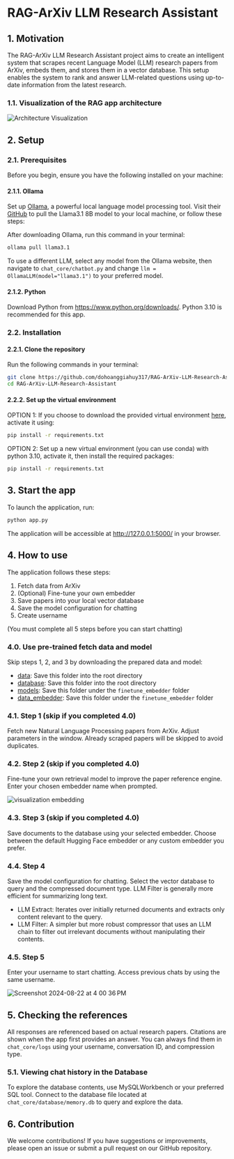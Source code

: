 # RAG-ArXiv LLM Research Assistant

## 1. Motivation
The RAG-ArXiv LLM Research Assistant project aims to create an intelligent system that scrapes recent Language Model (LLM) research papers from ArXiv, embeds them, and stores them in a vector database. This setup enables the system to rank and answer LLM-related questions using up-to-date information from the latest research.

### 1.1. Visualization of the RAG app architecture
![Architecture Visualization](https://github.com/user-attachments/assets/9b256c6e-789a-44bc-a585-f6859fc00b41)

## 2. Setup

### 2.1. Prerequisites

Before you begin, ensure you have the following installed on your machine:

#### 2.1.1. Ollama

Set up [Ollama](https://ollama.com/download), a powerful local language model processing tool. Visit their [GitHub](https://github.com/ollama/ollama) to pull the Llama3.1 8B model to your local machine, or follow these steps:

After downloading Ollama, run this command in your terminal:

```bash
ollama pull llama3.1
```

To use a different LLM, select any model from the Ollama website, then navigate to `chat_core/chatbot.py` and change `llm = OllamaLLM(model="llama3.1")` to your preferred model.

#### 2.1.2. Python

Download Python from https://www.python.org/downloads/. Python 3.10 is recommended for this app.

### 2.2. Installation

#### 2.2.1. Clone the repository

Run the following commands in your terminal:

```bash
git clone https://github.com/dohoanggiahuy317/RAG-ArXiv-LLM-Research-Assistant-Proj.git
cd RAG-ArXiv-LLM-Research-Assistant
```

#### 2.2.2. Set up the virtual environment

OPTION 1: If you choose to download the provided virtual environment [here](https://drive.google.com/drive/folders/14d0XrAmrnC_ruaK02Q0ZzScz7QBgKYu1?usp=drive_link), activate it using:

```bash
pip install -r requirements.txt
```

OPTION 2: Set up a new virtual environment (you can use conda) with python 3.10, activate it, then install the required packages:

```bash
pip install -r requirements.txt
```

## 3. Start the app

To launch the application, run:

```bash
python app.py
```

The application will be accessible at http://127.0.0.1:5000/ in your browser.

## 4. How to use

The application follows these steps:
1. Fetch data from ArXiv
2. (Optional) Fine-tune your own embedder
3. Save papers into your local vector database
4. Save the model configuration for chatting
5. Create username

(You must complete all 5 steps before you can start chatting)

### 4.0. Use pre-trained fetch data and model

Skip steps 1, 2, and 3 by downloading the prepared data and model:

- [data](https://drive.google.com/drive/folders/1ytHke_rIvmSnK9Imw0zbvqeC5-SI3uvS?usp=drive_link): Save this folder into the root directory
- [database](https://drive.google.com/drive/folders/1iGoU99kDmiNDZmu98jYO0zrykyMtYxa_?usp=drive_link): Save this folder into the root directory
- [models](https://drive.google.com/drive/folders/1Zs3iMfS4rkteMVOW95Vy3Iwy2syTbe-D?usp=drive_link): Save this folder under the `finetune_embedder` folder
- [data_embedder](https://drive.google.com/drive/folders/1NnhybR2tt8nw_G3_MqgBwViI0My1YpZh?usp=drive_link): Save this folder under the `finetune_embedder` folder

### 4.1. Step 1 (skip if you completed 4.0)

Fetch new Natural Language Processing papers from ArXiv. Adjust parameters in the window. Already scraped papers will be skipped to avoid duplicates.

### 4.2. Step 2 (skip if you completed 4.0)

Fine-tune your own retrieval model to improve the paper reference engine. Enter your chosen embedder name when prompted.

![visualization embedding](https://github.com/user-attachments/assets/9676b67f-c6ee-4826-acde-e72ef17f6253)

### 4.3. Step 3 (skip if you completed 4.0)

Save documents to the database using your selected embedder. Choose between the default Hugging Face embedder or any custom embedder you prefer.

### 4.4. Step 4

Save the model configuration for chatting. Select the vector database to query and the compressed document type. LLM Filter is generally more efficient for summarizing long text.

- LLM Extract: Iterates over initially returned documents and extracts only content relevant to the query.
- LLM Filter: A simpler but more robust compressor that uses an LLM chain to filter out irrelevant documents without manipulating their contents.

### 4.5. Step 5

Enter your username to start chatting. Access previous chats by using the same username.

![Screenshot 2024-08-22 at 4 00 36 PM](https://github.com/user-attachments/assets/8e2a1e03-b677-4750-8196-8fa089064463)


## 5. Checking the references

All responses are referenced based on actual research papers. Citations are shown when the app first provides an answer. You can always find them in `chat_core/logs` using your username, conversation ID, and compression type.

### 5.1. Viewing chat history in the Database

To explore the database contents, use MySQLWorkbench or your preferred SQL tool. Connect to the database file located at `chat_core/database/memory.db` to query and explore the data.

## 6. Contribution

We welcome contributions! If you have suggestions or improvements, please open an issue or submit a pull request on our GitHub repository.
